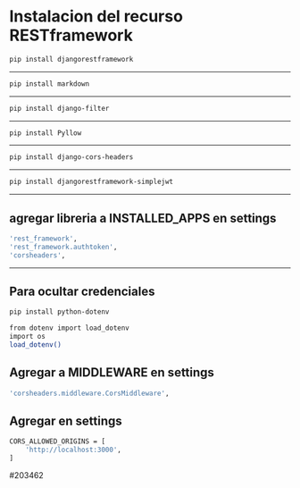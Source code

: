 
# Instalacion del recurso RESTframework
```bash
pip install djangorestframework
```
------------------------------- 

```bash
pip install markdown
```
------------------------------

```bash
pip install django-filter
``` 
------------------------------
```bash
pip install Pyllow
```
------------------------------
```bash
pip install django-cors-headers
```
------------------------------
```bash
pip install djangorestframework-simplejwt
```
------------------------------

## agregar libreria a INSTALLED_APPS en settings
```bash
'rest_framework',
'rest_framework.authtoken',
'corsheaders',
```

------------------------------

## Para ocultar credenciales 
```bash
pip install python-dotenv
```

<!-- En settings para el funcionamiento: -->
```bash
from dotenv import load_dotenv
import os
load_dotenv()
```
## Agregar a MIDDLEWARE en settings
```bash
'corsheaders.middleware.CorsMiddleware',
```
## Agregar en settings
```bash
CORS_ALLOWED_ORIGINS = [
    'http://localhost:3000',
]
```

 #203462
